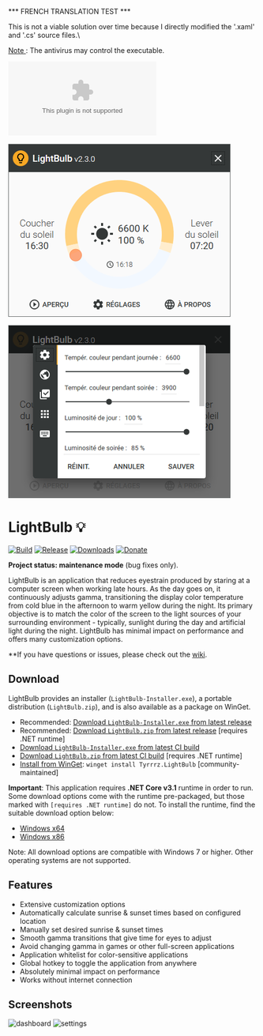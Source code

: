 *** FRENCH TRANSLATION TEST ***

This is not a viable solution over time because I directly modified the '.xaml' and '.cs' source files.\

<ins>Note </ins>: The antivirus may control the executable.

![LightBulbFR-Installer.exe](https://github.com/roxfr/LightBulbFR/blob/master/Installer/LightBulbFR-Installer.exe)

![LightBulbFR_01](https://github.com/roxfr/LightBulbFR/blob/master/.screenshots/LightBulbFR_01.bmp?raw=true)

![LightBulbFR_02](https://github.com/roxfr/LightBulbFR/blob/master/.screenshots/LightBulbFR_02.bmp?raw=true)

# LightBulb 💡

[![Build](https://github.com/Tyrrrz/LightBulb/workflows/CI/badge.svg?branch=master)](https://github.com/Tyrrrz/LightBulb/actions)
[![Release](https://img.shields.io/github/release/Tyrrrz/LightBulb.svg)](https://github.com/Tyrrrz/LightBulb/releases)
[![Downloads](https://img.shields.io/github/downloads/Tyrrrz/LightBulb/total.svg)](https://github.com/Tyrrrz/LightBulb/releases)
[![Donate](https://img.shields.io/badge/donate-$$$-purple.svg)](https://tyrrrz.me/donate)

**Project status: maintenance mode** (bug fixes only).

LightBulb is an application that reduces eyestrain produced by staring at a computer screen when working late hours. As the day goes on, it continuously adjusts gamma, transitioning the display color temperature from cold blue in the afternoon to warm yellow during the night. Its primary objective is to match the color of the screen to the light sources of your surrounding environment - typically, sunlight during the day and artificial light during the night. LightBulb has minimal impact on performance and offers many customization options.

**If you have questions or issues, please check out the [wiki](https://github.com/Tyrrrz/LightBulb/wiki).

## Download

LightBulb provides an installer (`LightBulb-Installer.exe`), a portable distribution (`LightBulb.zip`), and is also available as a package on WinGet.

- Recommended: [Download `LightBulb-Installer.exe` from latest release](https://github.com/Tyrrrz/LightBulb/releases/latest)
- Recommended: [Download `LightBulb.zip` from latest release](https://github.com/Tyrrrz/LightBulb/releases/latest) [requires .NET runtime]
- [Download `LightBulb-Installer.exe` from latest CI build](https://github.com/Tyrrrz/LightBulb/actions?query=workflow%3ACI)
- [Download `LightBulb.zip` from latest CI build](https://github.com/Tyrrrz/LightBulb/actions?query=workflow%3ACI) [requires .NET runtime]
- [Install from WinGet](https://github.com/microsoft/winget-cli): `winget install Tyrrrz.LightBulb` [community-maintained]

**Important**: This application requires **.NET Core v3.1** runtime in order to run. Some download options come with the runtime pre-packaged, but those marked with `[requires .NET runtime]` do not. To install the runtime, find the suitable download option below:

- [Windows x64](https://dotnet.microsoft.com/download/dotnet/thank-you/runtime-desktop-3.1.10-windows-x64-installer)
- [Windows x86](https://dotnet.microsoft.com/download/dotnet/thank-you/runtime-desktop-3.1.10-windows-x86-installer)

Note: All download options are compatible with Windows 7 or higher. Other operating systems are not supported.

## Features

- Extensive customization options
- Automatically calculate sunrise & sunset times based on configured location
- Manually set desired sunrise & sunset times
- Smooth gamma transitions that give time for eyes to adjust
- Avoid changing gamma in games or other full-screen applications
- Application whitelist for color-sensitive applications
- Global hotkey to toggle the application from anywhere
- Absolutely minimal impact on performance
- Works without internet connection

## Screenshots

![dashboard](.screenshots/dashboard.png)
![settings](.screenshots/settings.png)
